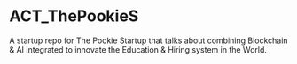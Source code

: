 # ACT_ThePookieS
A startup repo for The Pookie Startup that talks about combining Blockchain &amp; AI integrated to innovate the Education &amp; Hiring system in the World.
